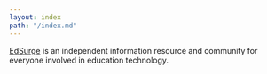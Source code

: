```yaml
---
layout: index
path: "/index.md"
---
```


<i class="fa fa-bolt"></i> <a href="http://edsurge.com" target="_blank">EdSurge</a> is an independent information resource and community for everyone involved in education technology.
